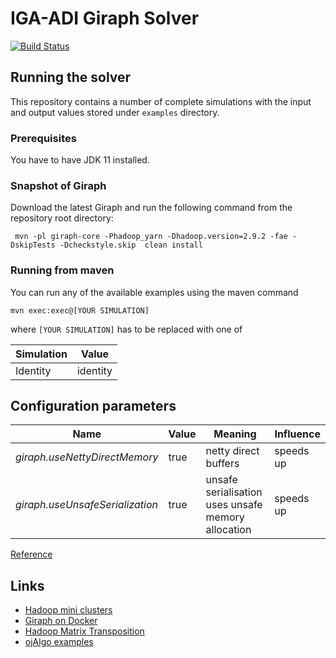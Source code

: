 # IGA-ADI Giraph Solver
[![Build Status](https://travis-ci.com/kboom/iga-adi-giraph.svg?token=wBhPe1ndPxyFXb6jUk8s&branch=master)](https://travis-ci.com/kboom/iga-adi-giraph)

## Running the solver

This repository contains a number of complete simulations with the input and output values stored under `examples` directory.

### Prerequisites

You have to have JDK 11 installed.

### Snapshot of Giraph

Download the latest Giraph and run the following command from the repository root directory:

` mvn -pl giraph-core -Phadoop_yarn -Dhadoop.version=2.9.2 -fae -DskipTests -Dcheckstyle.skip  clean install`

### Running from maven

You can run any of the available examples using the maven command
```
mvn exec:exec@[YOUR SIMULATION]
```
where `[YOUR SIMULATION]` has to be replaced with one of

| Simulation | Value |
|------------|-------|
| Identity | identity |


## Configuration parameters

| Name | Value | Meaning | Influence |
|------|-------|---------|-----------|
|  *giraph.useNettyDirectMemory*   |  true     |     netty direct buffers   |  speeds up         |
|  *giraph.useUnsafeSerialization*   |  true     |     unsafe serialisation uses unsafe memory allocation    |  speeds up         |

[Reference](https://giraph.apache.org/options.html)

## Links

* [Hadoop mini clusters](https://github.com/sakserv/hadoop-mini-clusters)
* [Giraph on Docker](https://github.com/uwsampa/giraph-docker)
* [Hadoop Matrix Transposition](https://github.com/o19s/Hadoopadoop/blob/master/matrixtranspose/MatrixTranspose.java)
* [ojAlgo examples](https://www.ojalgo.org/code-examples/)